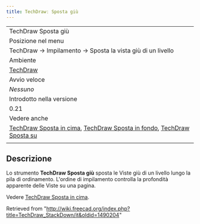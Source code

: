 ```yaml
---
title: TechDrawː Sposta giù
---
```

|  |
| --- |
| TechDraw Sposta giù |
| Posizione nel menu |
| TechDraw → Impilamento → Sposta la vista giù di un livello |
| Ambiente |
| [TechDraw](/TechDraw_Workbench/it "TechDraw Workbench/it") |
| Avvio veloce |
| *Nessuno* |
| Introdotto nella versione |
| 0.21 |
| Vedere anche |
| [TechDraw Sposta in cima](/TechDraw_StackTop/it "TechDraw StackTop/it"), [TechDraw Sposta in fondo](/TechDraw_StackBottom/it "TechDraw StackBottom/it"), [TechDraw Sposta su](/TechDraw_StackUp/it "TechDraw StackUp/it") |
|  |

## Descrizione

Lo strumento **TechDraw Sposta giù** sposta le Viste giù di un livello lungo la pila di ordinamento. L'ordine di impilamento controlla la profondità apparente delle Viste su una pagina.

Vedere [TechDraw Sposta in cima](/TechDraw_StackTop/it "TechDraw StackTop/it").

Retrieved from "<http://wiki.freecad.org/index.php?title=TechDraw_StackDown/it&oldid=1490204>"
